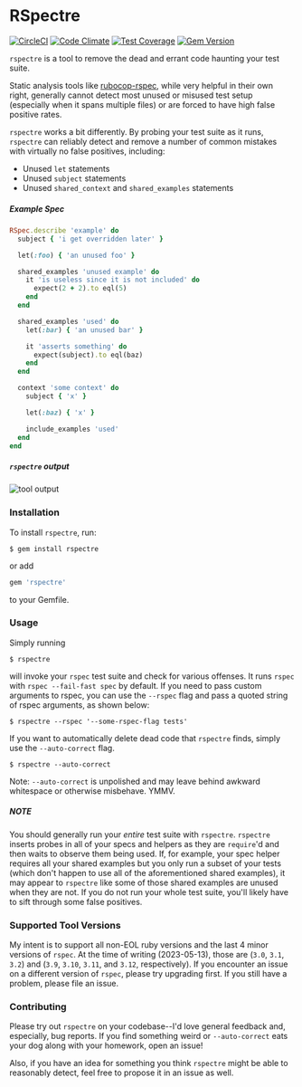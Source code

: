 # RSpectre

[![CircleCI](https://circleci.com/gh/dgollahon/rspectre/tree/master.svg?style=shield)](https://circleci.com/gh/dgollahon/rspectre/tree/master)
[![Code Climate](https://codeclimate.com/github/dgollahon/rspectre/badges/gpa.svg)](https://codeclimate.com/github/dgollahon/rspectre)
[![Test Coverage](https://codeclimate.com/github/dgollahon/rspectre/badges/coverage.svg)](https://codeclimate.com/github/dgollahon/rspectre/coverage)
[![Gem Version](https://badge.fury.io/rb/rspectre.svg)](https://badge.fury.io/rb/rspectre)

`rspectre` is a tool to remove the dead and errant code haunting your test suite.

Static analysis tools like [rubocop-rspec](https://github.com/backus/rubocop-rspec), while very helpful in their own right, generally cannot detect most unused or misused test setup (especially when it spans multiple files) or are forced to have high false positive rates.

`rspectre` works a bit differently. By probing your test suite as it runs, `rspectre` can reliably detect and remove a number of common mistakes with virtually no false positives, including:

- Unused `let` statements
- Unused `subject` statements
- Unused `shared_context` and `shared_examples` statements

##### Example Spec

```ruby
RSpec.describe 'example' do
  subject { 'i get overridden later' }

  let(:foo) { 'an unused foo' }

  shared_examples 'unused example' do
    it 'is useless since it is not included' do
      expect(2 + 2).to eql(5)
    end
  end

  shared_examples 'used' do
    let(:bar) { 'an unused bar' }

    it 'asserts something' do
      expect(subject).to eql(baz)
    end
  end

  context 'some context' do
    subject { 'x' }

    let(:baz) { 'x' }

    include_examples 'used'
  end
end
```

##### `rspectre` output

![tool output](http://i.imgur.com/lbowIrc.png)

### Installation

To install `rspectre`, run:

```shell
$ gem install rspectre
```

or add

```ruby
gem 'rspectre'
```

to your Gemfile.

### Usage

Simply running

```shell
$ rspectre
```

will invoke your `rspec` test suite and check for various offenses. It runs `rspec` with `rspec --fail-fast spec` by default. If you need to pass custom arguments to rspec, you can use the `--rspec` flag and pass a quoted string of rspec arguments, as shown below:

```shell
$ rspectre --rspec '--some-rspec-flag tests'
```

If you want to automatically delete dead code that `rspectre` finds, simply use the `--auto-correct` flag.

```shell
$ rspectre --auto-correct
```

Note: `--auto-correct` is unpolished and may leave behind awkward whitespace or otherwise misbehave. YMMV.

##### NOTE

You should generally run your _entire_ test suite with `rspectre`. `rspectre` inserts probes in all of your specs and helpers as they are `require`'d and then waits to observe them being used. If, for example, your spec helper requires all your shared examples but you only run a subset of your tests (which don't happen to use all of the aforementioned shared examples), it may appear to `rspectre` like some of those shared examples are unused when they are not. If you do not run your whole test suite, you'll likely have to sift through some false positives.

### Supported Tool Versions

My intent is to support all non-EOL ruby versions and the last 4 minor versions of `rspec`. At the time of writing (2023-05-13), those are (`3.0`, `3.1`, `3.2`) and (`3.9`, `3.10`, `3.11`, and `3.12`, respectively). If you encounter an issue on a different version of `rspec`, please try upgrading first. If you still have a problem, please file an issue.

### Contributing

Please try out `rspectre` on your codebase--I'd love general feedback and, especially, bug reports. If you find something weird or `--auto-correct` eats your dog along with your homework, open an issue!

Also, if you have an idea for something you think `rspectre` might be able to reasonably detect, feel free to propose it in an issue as well.
